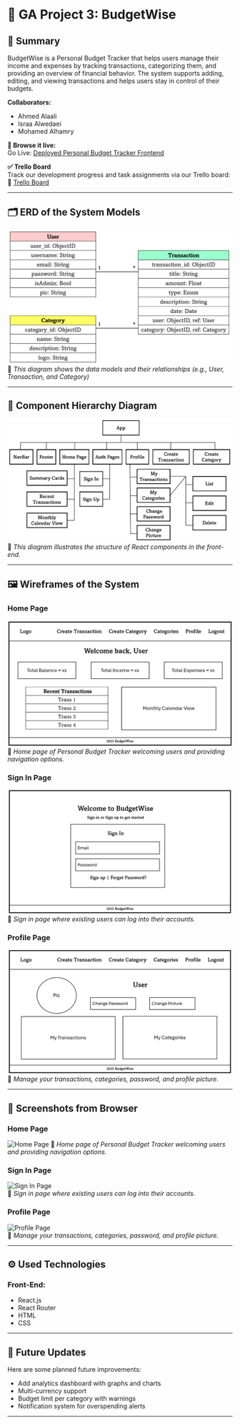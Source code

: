 # 💸 GA Project 3: BudgetWise

## 📌 Summary
BudgetWise is a Personal Budget Tracker that helps users manage their income and expenses by tracking transactions, categorizing them, and providing an overview of financial behavior. The system supports adding, editing, and viewing transactions and helps users stay in control of their budgets.

**Collaborators:**
- Ahmed Alaali  
- Israa Alwedaei  
- Mohamed Alhamry

**🔗 Browse it live:**  
Go Live: [Deployed Personal Budget Tracker Frontend]()

**✅ Trello Board**  
Track our development progress and task assignments via our Trello board:  
🔗 [Trello Board](https://trello.com/b/jLpUqdXv/personal-budget-tracker)

---

## 🗂️ ERD of the System Models  
![ERD](images/ERD/ERD.png)
📌 *This diagram shows the data models and their relationships (e.g., User, Transaction, and Category)*

---

## 🧩 Component Hierarchy Diagram  
![CHD](images/CHD/CHD.png)
📌 *This diagram illustrates the structure of React components in the front-end.*

---

## 🖼️ Wireframes of the System  
### Home Page 
![Home Page](images/WireFrame/Home%20Page.png)
📌 *Home page of Personal Budget Tracker welcoming users and providing navigation options.*

### Sign In Page
![Sign In Page](images/WireFrame/Sign%20In%20Page.png)  
📌 *Sign in page where existing users can log into their accounts.*

### Profile Page
![Profile Page](images/WireFrame/Profile%20Page.png)  
📌 *Manage your transactions, categories, password, and profile picture.*

---

## 🧪 Screenshots from Browser  
### Home Page 
![Home Page]()
📌 *Home page of Personal Budget Tracker welcoming users and providing navigation options.*

### Sign In Page
![Sign In Page]()  
📌 *Sign in page where existing users can log into their accounts.*

### Profile Page
![Profile Page]()  
📌 *Manage your transactions, categories, password, and profile picture.*

---

## ⚙️ Used Technologies

### Front-End:
- React.js
- React Router
- HTML
- CSS

---

## 🚀 Future Updates

Here are some planned future improvements:

- Add analytics dashboard with graphs and charts
- Multi-currency support
- Budget limit per category with warnings
- Notification system for overspending alerts

---